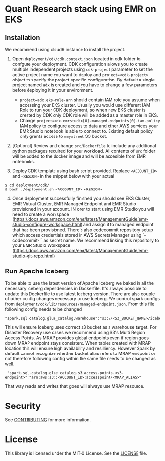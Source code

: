 
# Quant Research stack using EMR on EKS

## Installation

We recommend using cloud9 instance to install the project. 


1. Open `deployment/cdk/cdk.context.json` located in cdk folder to confgure your deployment. CDK configuration allows you to create multiple independent projects using `cdk-project` parameter 
to set the active project name you want to deploy and `project=<cdk-project>` object to specify the project specific configuration. By default a single project named `adx` is created and you 
have to change a few parameters before deploying it in your environment.
    * `project=adx.eks-role-arn` should contain IAM role you assume when accessing your EKS cluster. Usually you would use different IAM Role to run your CDK deployment, so when new EKS cluster is created by CDK only CDK role will be added 
as a master role in EKS. 
    * Change `project=adx.emrstudio[0].managed-endpoints[0].iam-policy` IAM policy to configure access to data and other AWS services your EMR Studio notebook is able to connect to. Existing default policy only grants access to `maystreet` S3 bucket. 

2. [Optional] Review and change `src/Dockerfile` to include any additional python packages required for your workload. All contents of `src` folder will be added to the docker image and will be accesible from EMR notebooks.
 
3. Deploy CDK template using bash script provided. Replace `<ACCOUNT_ID>` and `<REGION>` in the snippet below with your actual 

```
$ cd deployment/cdk/
$ bash ./deployment.sh <ACCOUNT_ID> <REGION>
```


4. Once deployment successfully finished you should see EKS Cluster, EMR Virtual Cluster, EMR Managed Endpoint and EMR Studio provisioned in your account.
IN orer to start using EMR Studio you will need to create a workspace (https://docs.aws.amazon.com/emr/latest/ManagementGuide/emr-studio-configure-workspace.html) and assign it 
to managed endpoint that has been provisioned. 
There's also codecommit repository setup which access credentials stored in AWS Secrets Manager using `<PROJECT>-codecommit-<REGION>`` as secret name.
We recommend linking this repository to your EMR Studio Workspace (https://docs.aws.amazon.com/emr/latest/ManagementGuide/emr-studio-git-repo.html)

## Run Apache Iceberg
To be able to use the latest version of Apache Iceberg we baked in all the necessary iceberg dependencies in Dockerfile. It's always possible to update this Dockerfile to 
use latest Iceberg version. There are also couple of other config changes necessary to use Iceberg.
We control spark configs from `deployment/cdk/lib/resources/managed-endpoint.json`. From this file following config needs to be changed
```
"spark.sql.catalog.glue_catalog.warehouse":"s3://<S3_BUCKET_NAME>/iceberg/"
```
This will ensure Iceberg uses correct s3 bucket as a warehouse target.
For Disaster Recovery use cases we recommend using S3's Multi Region Access Points. As MRAP provides global endpoints even if region goes down MRAP endpoint stays consistent. 
When tables created with MRAP location this will ensure high availability and resilliency. However Spark by default cannot recognize whether bucket alias refers to MRAP endpoint or not
therefore following config within the same file needs to be changed as well.
```
 "spark.sql.catalog.glue_catalog.s3.access-points.<s3-endpoint>":"arn:aws:s3::<ACCOUNT_ID>:accesspoint/<MRAP_ALIAS>"
```
That way reads and writes that goes <s3-endpoint> will always use MRAP resource.

# Security

See [CONTRIBUTING](./CONTRIBUTING.md#security-issue-notifications) for more information.

# License

This library is licensed under the MIT-0 License. See the [LICENSE](./LICENSE) file.
